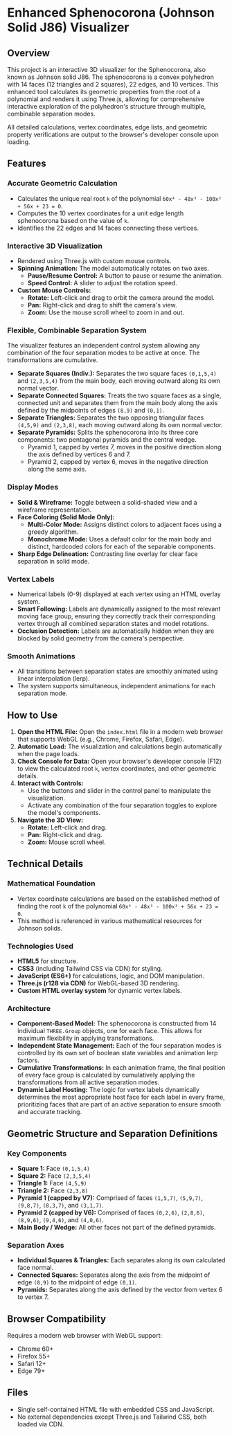 # Enhanced Sphenocorona (Johnson Solid J86) Visualizer

## Overview

This project is an interactive 3D visualizer for the Sphenocorona, also known as Johnson solid J86. The sphenocorona is a convex polyhedron with 14 faces (12 triangles and 2 squares), 22 edges, and 10 vertices. This enhanced tool calculates its geometric properties from the root of a polynomial and renders it using Three.js, allowing for comprehensive interactive exploration of the polyhedron's structure through multiple, combinable separation modes.

All detailed calculations, vertex coordinates, edge lists, and geometric property verifications are output to the browser's developer console upon loading.

## Features

### **Accurate Geometric Calculation**
* Calculates the unique real root `k` of the polynomial `60x⁴ - 48x³ - 100x² + 56x + 23 = 0`.
* Computes the 10 vertex coordinates for a unit edge length sphenocorona based on the value of `k`.
* Identifies the 22 edges and 14 faces connecting these vertices.

### **Interactive 3D Visualization**
* Rendered using Three.js with custom mouse controls.
* **Spinning Animation:** The model automatically rotates on two axes.
  * **Pause/Resume Control:** A button to pause or resume the animation.
  * **Speed Control:** A slider to adjust the rotation speed.
* **Custom Mouse Controls:**
  * **Rotate:** Left-click and drag to orbit the camera around the model.
  * **Pan:** Right-click and drag to shift the camera's view.
  * **Zoom:** Use the mouse scroll wheel to zoom in and out.

### **Flexible, Combinable Separation System**
The visualizer features an independent control system allowing any combination of the four separation modes to be active at once. The transformations are cumulative.

* **Separate Squares (Indiv.):** Separates the two square faces `(0,1,5,4)` and `(2,3,5,4)` from the main body, each moving outward along its own normal vector.
* **Separate Connected Squares:** Treats the two square faces as a single, connected unit and separates them from the main body along the axis defined by the midpoints of edges `(8,9)` and `(0,1)`.
* **Separate Triangles:** Separates the two opposing triangular faces `(4,5,9)` and `(2,3,8)`, each moving outward along its own normal vector.
* **Separate Pyramids:** Splits the sphenocorona into its three core components: two pentagonal pyramids and the central wedge.
  * Pyramid 1, capped by vertex 7, moves in the positive direction along the axis defined by vertices 6 and 7.
  * Pyramid 2, capped by vertex 6, moves in the negative direction along the same axis.

### **Display Modes**
* **Solid & Wireframe:** Toggle between a solid-shaded view and a wireframe representation.
* **Face Coloring (Solid Mode Only):**
  * **Multi-Color Mode:** Assigns distinct colors to adjacent faces using a greedy algorithm.
  * **Monochrome Mode:** Uses a default color for the main body and distinct, hardcoded colors for each of the separable components.
* **Sharp Edge Delineation:** Contrasting line overlay for clear face separation in solid mode.

### **Vertex Labels**
* Numerical labels (0-9) displayed at each vertex using an HTML overlay system.
* **Smart Following:** Labels are dynamically assigned to the most relevant moving face group, ensuring they correctly track their corresponding vertex through all combined separation states and model rotations.
* **Occlusion Detection:** Labels are automatically hidden when they are blocked by solid geometry from the camera's perspective.

### **Smooth Animations**
* All transitions between separation states are smoothly animated using linear interpolation (lerp).
* The system supports simultaneous, independent animations for each separation mode.

## How to Use

1. **Open the HTML File:** Open the `index.html` file in a modern web browser that supports WebGL (e.g., Chrome, Firefox, Safari, Edge).
2. **Automatic Load:** The visualization and calculations begin automatically when the page loads.
3. **Check Console for Data:** Open your browser's developer console (F12) to view the calculated root `k`, vertex coordinates, and other geometric details.
4. **Interact with Controls:**
   * Use the buttons and slider in the control panel to manipulate the visualization.
   * Activate any combination of the four separation toggles to explore the model's components.
5. **Navigate the 3D View:**
   * **Rotate:** Left-click and drag.
   * **Pan:** Right-click and drag.
   * **Zoom:** Mouse scroll wheel.

## Technical Details

### **Mathematical Foundation**
* Vertex coordinate calculations are based on the established method of finding the root `k` of the polynomial `60x⁴ - 48x³ - 100x² + 56x + 23 = 0`.
* This method is referenced in various mathematical resources for Johnson solids.

### **Technologies Used**
* **HTML5** for structure.
* **CSS3** (including Tailwind CSS via CDN) for styling.
* **JavaScript (ES6+)** for calculations, logic, and DOM manipulation.
* **Three.js (r128 via CDN)** for WebGL-based 3D rendering.
* **Custom HTML overlay system** for dynamic vertex labels.

### **Architecture**
* **Component-Based Model:** The sphenocorona is constructed from 14 individual `THREE.Group` objects, one for each face. This allows for maximum flexibility in applying transformations.
* **Independent State Management:** Each of the four separation modes is controlled by its own set of boolean state variables and animation lerp factors.
* **Cumulative Transformations:** In each animation frame, the final position of every face group is calculated by cumulatively applying the transformations from all active separation modes.
* **Dynamic Label Hosting:** The logic for vertex labels dynamically determines the most appropriate host face for each label in every frame, prioritizing faces that are part of an active separation to ensure smooth and accurate tracking.

## Geometric Structure and Separation Definitions

### **Key Components**
* **Square 1:** Face `(0,1,5,4)`
* **Square 2:** Face `(2,3,5,4)`
* **Triangle 1:** Face `(4,5,9)`
* **Triangle 2:** Face `(2,3,8)`
* **Pyramid 1 (capped by V7):** Comprised of faces `(1,5,7)`, `(5,9,7)`, `(9,8,7)`, `(8,3,7)`, and `(3,1,7)`.
* **Pyramid 2 (capped by V6):** Comprised of faces `(0,2,6)`, `(2,8,6)`, `(8,9,6)`, `(9,4,6)`, and `(4,0,6)`.
* **Main Body / Wedge:** All other faces not part of the defined pyramids.

### **Separation Axes**
* **Individual Squares & Triangles:** Each separates along its own calculated face normal.
* **Connected Squares:** Separates along the axis from the midpoint of edge `(8,9)` to the midpoint of edge `(0,1)`.
* **Pyramids:** Separates along the axis defined by the vector from vertex 6 to vertex 7.

## Browser Compatibility

Requires a modern web browser with WebGL support:
* Chrome 60+
* Firefox 55+
* Safari 12+
* Edge 79+

## Files

* Single self-contained HTML file with embedded CSS and JavaScript.
* No external dependencies except Three.js and Tailwind CSS, both loaded via CDN.
